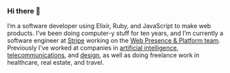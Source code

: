 ### Hi there 👋

I’m a software developer using Elixir, Ruby, and JavaScript to make web products. I’ve been doing computer-y stuff for ten years, and I’m currently a software engineer at [Stripe](https://stripe.com) working on the [Web Presence & Platform team](https://stripe.com/jobs/search?q=web+presence). Previously I've worked at companies in [artificial intelligence](https://enlitic.com), [telecommunications](https://aircall.io), and [design](https://oak.is), as well as doing freelance work in healthcare, real estate, and travel.
